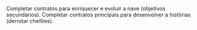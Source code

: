 
Completar contratos para enriquecer e evoluir a nave (objetivos secundários). Completar contratos principais para desenvolver a histórias (derrotar chefões).